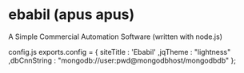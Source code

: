 ebabil (apus apus)
======

A Simple Commercial Automation Software (written with node.js)

config.js
  exports.config = {
    siteTitle        : 'Ebabil'
    ,jqTheme         : "lightness"
    ,dbCnnString     : "mongodb://user:pwd@mongodbhost/mongodbdb"
  };

